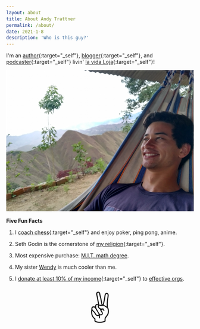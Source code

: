 ```yaml
---
layout: about
title: About Andy Trattner
permalink: /about/
date: 2021-1-8
description: 'Who is this guy?'
---
```


I'm an [author](/books){:target="_self"}, [blogger](/blog){:target="_self"}, and [podcaster](/podcast){:target="_self"} livin' [la vida Loja](/visit){:target="_self"}!

![](/img/happy-hammock.jpg#L)

**Five Fun Facts**

1. I [coach chess](/chess){:target="_self"} and enjoy poker, ping pong, anime.

2. Seth Godin is the cornerstone of [my religion](/influences){:target="_self"}.

3. Most expensive purchase: [M.I.T. math degree](/img/18c-diploma.png).

4. My sister [Wendy](https://wendytrattner.com) is much cooler than me.

5. I [donate at least 10% of my income](/giving-what-we-can){:target="_self"} to [effective orgs](https://www.givewell.org/).

<div style="font-size:80px; text-align: center">&#9996;</div>




<!--3. At age 9, I [became an orphan](https://www.jsonline.com/story/sports/columnists/gary-damato/2017/05/16/damato-inmate-no-500995-key-erin-hills/101438010/).-->

<!--
I'm an engineer with the heart of an educator and the spirit of an entrepreneur, currently living in Loja (Ecuador). Come [visit](/visit)!

![](/img/happy-hammock.jpg#L)

I've written [1 book](/books) and [{{site.posts.length}} blog posts](/things). It would be an honor to have you [join the weekly email](/subscribe).

Five Fun Facts:
1. I am a [chess coach](/chess) constantly tempted by poker, ping pong, and anime.
2. The most expensive thing I ever bought was my [M.I.T. math degree](/).
3. Just before my tenth birthday, I [became](/) an orphan.
4. My sister [Wendy](https://wendytrattner.com) is significantly cooler than me and doesn't like being a fun fact.
5. I [donate at least 10% of my income](/giving-what-we-can) to disproportionately effective organizations.

Big thanks to many formative [influences](/influences).

<span style='font-size:80px;'>&#9996;</span>
-->



<!--
I'm a writer living in Loja, Ecuador. Come [visit](/visit)!

![](/img/happy-hammock.jpg#L)

I've written [1 book](/books) and [{{site.posts.length}} blog posts](/things). It would be an honor to have you [join the weekly email](/subscribe).

Five Fun Facts:
1. I could do ping pong and anime all day long.
2. The most expensive thing I ever bought was my [M.I.T. math degree](/).
3. I [became](/) an orphan at age nine.
4. My sister [Wendy](https://wendytrattner.com) is significantly cooler than me.
5. I have [pledged to donate 10% of my income](/giving-what-we-can) to organizations that do the most good.

Big thanks to many formative [influences](/influences).

<span style='font-size:80px;'>&#9996;</span>
-->




<!--
I'm currently building a home in Loja, Ecuador and [turning pro](/influences/#pro).

![](/img/happy-hammock.jpg#L)

Life is groovy.
-->




<!--
explore the blog with the links below
and
here's my living list of inspiring influences


- [Brushing Teeth](https://andytrattner.com/brushing-teeth.html)
- [Entrepreneurship](https://andytrattner.com/entrepreneurship.html)
- [Baseline Normal](https://andytrattner.com/normal.html)
- [Presidential Conversations](https://andytrattner.com/presidential-conversations.html)
- [Giving What We Can](https://andytrattner.com/giving-what-we-can.html)
- [Positive Sum](https://andytrattner.com/positive-sum.html)
- [My First Book](https://andytrattner.com/first-book.html)

This blog is called "ALT Thoughts" from my initials. To get a sample, click random at the bottom of this page, search the archive, jump to whatever's [latest]({{site.posts.first.url | prepend: site.baseurl }}), or try some past favorites:

See Github for the [source code](https://github.com/trattner/trattner.github.io/).

If you'd like to follow along,

Here are some favorite past articles

In case you're looking for recommended reading, I recently consolidated this [ongoing list of my major influences](https://andytrattner.com/influences/).

Snail mail and ringing phones are comforting in my old age. When in doubt, [reach out](/contact)!

As always, [enjoying food](https://github.com/trattner/atratt/blob/master/_posts/2019-1-31-food.md) and tempted to [play poker against my best interests](https://github.com/trattner/atratt/blob/master/_posts/2019-1-25-poker-sim.md).

You may [join me](https://docs.google.com/forms/d/e/1FAIpQLSfH7b6KQZvwVUkZ-pO_wKsEGPT08IfQUHVVVTNRK-WMajTjSQ/viewform?usp=sf_link) if you'd like to get new posts by email. I promise to never share or sell your data, and you can opt-out at any time.

I've previously posted [some links to what the Internet has said about me](https://andytrattner.com/February-2020.html#on-social-media-and-google){:target="_blank"}.

I enjoy [cooking](https://github.com/trattner/atratt/blob/master/_posts/2019-1-31-food.md) and I always do the dishes. Once upon a time, [I made a fancy battlebot](https://github.com/trattner/atratt/blob/master/_posts/2019-1-31-battlebot.md). I'm often tempted to play poker [against my best interests](https://github.com/trattner/atratt/blob/master/_posts/2019-1-25-poker-sim.md). I am affectionate towards animals but don't like having pets. I cry during beautiful movie moments. I dare you to beat me at ping pong and would love to throw a frisbee.

Words my friends use to describe me: genuine, friendly, introspective, self-improving, spontaneous, quirky.

Previously, I worked in customer
My professional background includes [ReadMe](https://andytrattner.com/March-2020.html), [Scale AI](https://andytrattner.com/Scale-AI.html), [Lean On Me](https://lean0n.me/), [the White House](https://blog.ed.gov/2017/07/the-ability-to-inspire/), [MIT](/img/mit-diploma.png), and [the Space Station](https://ntrs.nasa.gov/citations/20160001341). I've previously posted some links to [what the Internet has said about me](https://andytrattner.com/February-2020.html#on-social-media-and-google).

-->
